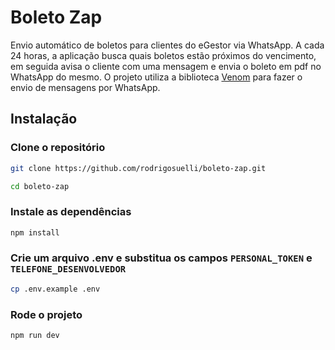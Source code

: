# Boleto Zap

Envio automático de boletos para clientes do eGestor via WhatsApp. A cada 24 horas, a aplicação busca quais boletos estão próximos do vencimento, em seguida avisa o cliente com uma mensagem e envia o boleto em pdf no WhatsApp do mesmo. O projeto utiliza a biblioteca [Venom](https://github.com/orkestral/venom) para fazer o envio de mensagens por WhatsApp.

## Instalação

### Clone o repositório

```bash
git clone https://github.com/rodrigosuelli/boleto-zap.git

cd boleto-zap
```

### Instale as dependências

```bash
npm install
```

### Crie um arquivo .env e substitua os campos `PERSONAL_TOKEN` e `TELEFONE_DESENVOLVEDOR`

```bash
cp .env.example .env
```

### Rode o projeto

```bash
npm run dev
```
